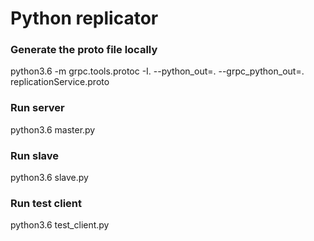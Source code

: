 # Python replicator

### Generate the proto file locally 

python3.6 -m grpc.tools.protoc -I. --python_out=. --grpc_python_out=. replicationService.proto

### Run server
python3.6 master.py

### Run slave
python3.6 slave.py

### Run test client
python3.6 test_client.py
